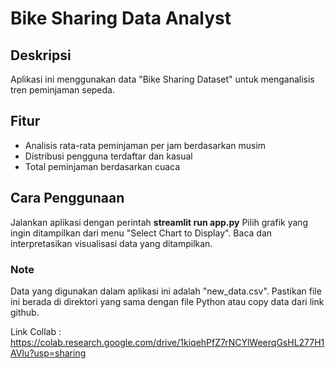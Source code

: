 # Bike Sharing Data Analyst
## Deskripsi
Aplikasi ini menggunakan data "Bike Sharing Dataset" untuk menganalisis tren peminjaman sepeda.
## Fitur
- Analisis rata-rata peminjaman per jam berdasarkan musim
- Distribusi pengguna terdaftar dan kasual
- Total peminjaman berdasarkan cuaca
## Cara Penggunaan
Jalankan aplikasi dengan perintah **streamlit run app.py**
Pilih grafik yang ingin ditampilkan dari menu "Select Chart to Display".
Baca dan interpretasikan visualisasi data yang ditampilkan.
### Note
Data yang digunakan dalam aplikasi ini adalah "new_data.csv". Pastikan file ini berada di direktori yang sama dengan file Python atau copy data dari link github.

Link Collab : https://colab.research.google.com/drive/1kiqehPfZ7rNCYlWeerqGsHL277H1AVIu?usp=sharing

